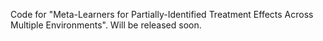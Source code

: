 Code for "Meta-Learners for Partially-Identified Treatment Effects Across Multiple Environments".
Will be released soon.
